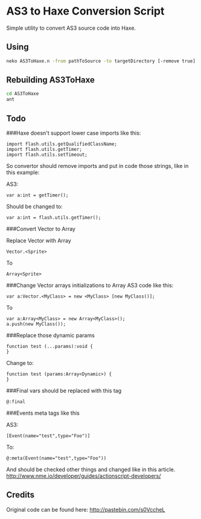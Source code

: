 ﻿AS3 to Haxe Conversion Script
======================================

Simple utility to convert AS3 source code into Haxe.

Using
------

```bash
neko AS3ToHaxe.n -from pathToSource -to targetDirectory [-remove true]
```

Rebuilding AS3ToHaxe
--------------------

```bash
cd AS3ToHaxe
ant
```

Todo
----

###Haxe doesn't support lower case imports like this:
```as3
import flash.utils.getQualifiedClassName;
import flash.utils.getTimer;
import flash.utils.setTimeout;
```  
So convertor should remove imports and put in code those strings, like in this example:

AS3:
```as3
var a:int = getTimer();
``` 
Should be changed to:
```
var a:int = flash.utils.getTimer();
```

###Convert Vector to Array

Replace Vector with Array
```as3
Vector.<Sprite>
```   
To
```
Array<Sprite>
```

###Change Vector arrays initializations to Array
AS3 code like this:
```as3
var a:Vector.<MyClass> = new <MyClass> [new MyClass()];
```	
To
```
var a:Array<MyClass> = new Array<MyClass>();
a.push(new MyClass());
```

###Replace those dynamic params
```as3
function test (...params):void {
}
```
Change to:
```
function test (params:Array<Dynamic>) {
}
```   
 
###Final vars should be replaced with this tag 
```
@:final
```  
   
###Events meta tags like this
 
AS3:
```as3
[Event(name="test",type="Foo")]
```
To:
```
@:meta(Event(name="test",type="Foo"))
```
And should be checked other things and changed like in this article.
http://www.nme.io/developer/guides/actionscript-developers/

Credits
-------
Original code can be found here: 
http://pastebin.com/s0VccheL